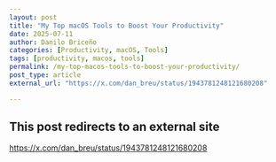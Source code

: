 ```yaml
---
layout: post
title: "My Top macOS Tools to Boost Your Productivity"
date: 2025-07-11
author: Danilo Briceño
categories: [Productivity, macOS, Tools]
tags: [productivity, macos, tools]
permalink: /my-top-macos-tools-to-boost-your-productivity/
post_type: article
external_url: "https://x.com/dan_breu/status/1943781248121680208"

---
```


## This post redirects to an external site
https://x.com/dan_breu/status/1943781248121680208
